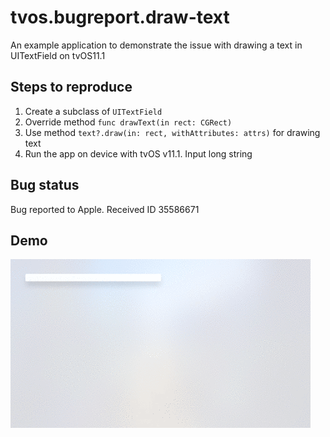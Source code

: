# tvos.bugreport.draw-text
An example application to demonstrate the issue with drawing a text in UITextField on tvOS11.1

## Steps to reproduce
1. Create a subclass of `UITextField`
2. Override method `func drawText(in rect: CGRect)` 
3. Use method `text?.draw(in: rect, withAttributes: attrs)` for drawing text
4. Run the app on device with tvOS v11.1. Input long string

## Bug status
Bug reported to Apple. Received ID 35586671

## Demo
<img src="https://github.com/igorkotkovets/tvos.bugreport.draw-text/raw/master/preview.gif">
